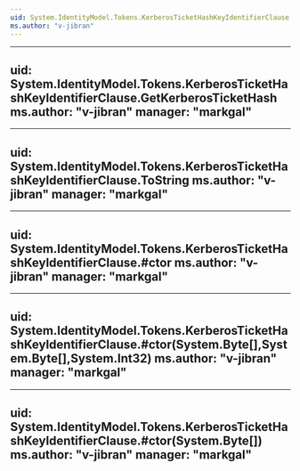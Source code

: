 ```yaml
---
uid: System.IdentityModel.Tokens.KerberosTicketHashKeyIdentifierClause
ms.author: "v-jibran"
---
```


---
uid: System.IdentityModel.Tokens.KerberosTicketHashKeyIdentifierClause.GetKerberosTicketHash
ms.author: "v-jibran"
manager: "markgal"
---

---
uid: System.IdentityModel.Tokens.KerberosTicketHashKeyIdentifierClause.ToString
ms.author: "v-jibran"
manager: "markgal"
---

---
uid: System.IdentityModel.Tokens.KerberosTicketHashKeyIdentifierClause.#ctor
ms.author: "v-jibran"
manager: "markgal"
---

---
uid: System.IdentityModel.Tokens.KerberosTicketHashKeyIdentifierClause.#ctor(System.Byte[],System.Byte[],System.Int32)
ms.author: "v-jibran"
manager: "markgal"
---

---
uid: System.IdentityModel.Tokens.KerberosTicketHashKeyIdentifierClause.#ctor(System.Byte[])
ms.author: "v-jibran"
manager: "markgal"
---
